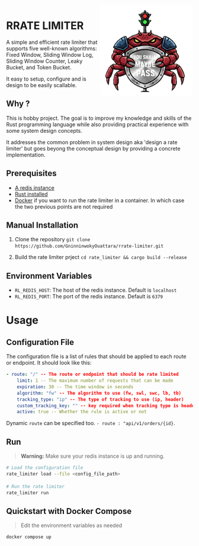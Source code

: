 <img src="https://github.com/GninninwokyOuattara/rrate-limiter/raw/main/docs/logo.png" width="250" align="right"/>

# RRATE LIMITER
A simple and efficient rate limiter that supports five well-known algorithms: Fixed Window, Sliding Window Log, Sliding Window Counter, Leaky Bucket, and Token Bucket. 

It easy to setup, configure and is design to be easily scallable.


## Why ?

This is hobby project. The goal is to improve my knowledge and skills of the Rust programming language while also providing practical experience with some system design concepts. 

It addresses the common problem in system design aka 'design a rate limiter' but goes beyong the conceptual design by providing a concrete implementation.    



## Prerequisites

- [A redis instance](https://redis.io/)
- [Rust installed](https://www.rust-lang.org/)
- [Docker](https://www.docker.com/) if you want to run the rate limiter in a container. In which case the two previous points are not required


## Manual Installation

1. Clone the repository
```git clone https://github.com/GninninwokyOuattara/rrate-limiter.git```

2. Build the rate limiter prject
```cd rate_limiter && cargo build --release```

## Environment Variables
- `RL_REDIS_HOST`: The host of the redis instance. Default is `localhost`
- `RL_REDIS_PORT`: The port of the redis instance. Default is `6379`


# Usage

## Configuration File

The configuration file is a list of rules that should be applied to each route or endpoint. It should look like this:
```yaml
- route: "/" -- The route or endpoint that should be rate limited
    limit: 1 -- The maximum number of requests that can be made 
    expiration: 30 -- The time window in seconds
    algorithm: "fw" -- The algorithm to use (fw, swl, swc, lb, tb)
    tracking_type: "ip" -- The type of tracking to use (ip, header)
    custom_tracking_key: "" -- key required when tracking type is header
    active: true -- Whether the rule is active or not
```

Dynamic `route` can be specified too. `- route : "api/v1/orders/{id}`. 


## Run

> **Warning:** Make sure your redis instance is up and running.


```zsh
# Load the configuration file
rate_limiter load --file <config_file_path>

# Run the rate limiter
rate_limiter run
```


## Quickstart with Docker Compose

> Edit the environment variables as needed

```zsh
docker compose up
```